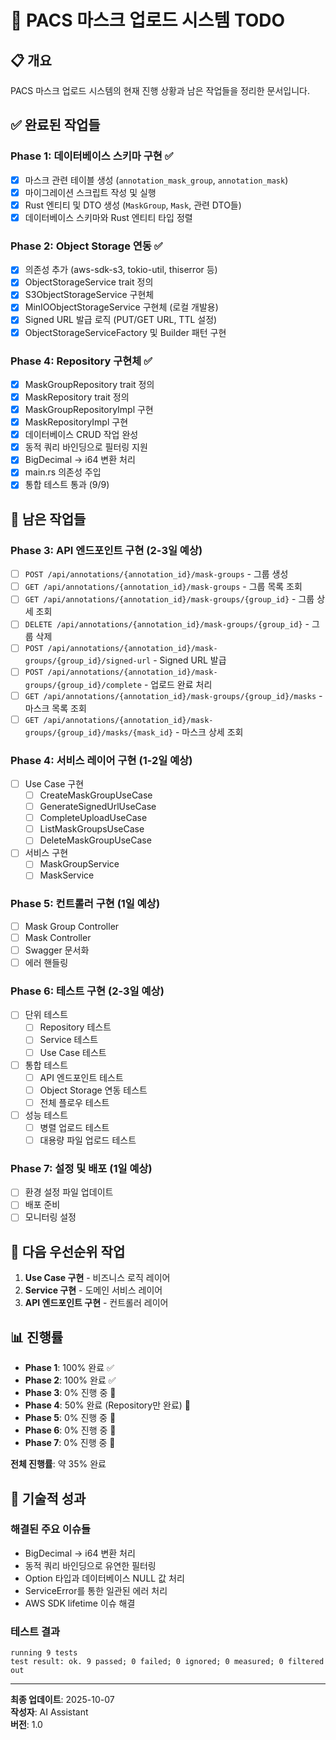 # 🚀 PACS 마스크 업로드 시스템 TODO

## 📋 개요
PACS 마스크 업로드 시스템의 현재 진행 상황과 남은 작업들을 정리한 문서입니다.

## ✅ 완료된 작업들

### Phase 1: 데이터베이스 스키마 구현 ✅
- [x] 마스크 관련 테이블 생성 (`annotation_mask_group`, `annotation_mask`)
- [x] 마이그레이션 스크립트 작성 및 실행
- [x] Rust 엔티티 및 DTO 생성 (`MaskGroup`, `Mask`, 관련 DTO들)
- [x] 데이터베이스 스키마와 Rust 엔티티 타입 정렬

### Phase 2: Object Storage 연동 ✅
- [x] 의존성 추가 (aws-sdk-s3, tokio-util, thiserror 등)
- [x] ObjectStorageService trait 정의
- [x] S3ObjectStorageService 구현체
- [x] MinIOObjectStorageService 구현체 (로컬 개발용)
- [x] Signed URL 발급 로직 (PUT/GET URL, TTL 설정)
- [x] ObjectStorageServiceFactory 및 Builder 패턴 구현

### Phase 4: Repository 구현체 ✅
- [x] MaskGroupRepository trait 정의
- [x] MaskRepository trait 정의
- [x] MaskGroupRepositoryImpl 구현
- [x] MaskRepositoryImpl 구현
- [x] 데이터베이스 CRUD 작업 완성
- [x] 동적 쿼리 바인딩으로 필터링 지원
- [x] BigDecimal → i64 변환 처리
- [x] main.rs 의존성 주입
- [x] 통합 테스트 통과 (9/9)

## 🚧 남은 작업들

### Phase 3: API 엔드포인트 구현 (2-3일 예상)
- [ ] `POST /api/annotations/{annotation_id}/mask-groups` - 그룹 생성
- [ ] `GET /api/annotations/{annotation_id}/mask-groups` - 그룹 목록 조회
- [ ] `GET /api/annotations/{annotation_id}/mask-groups/{group_id}` - 그룹 상세 조회
- [ ] `DELETE /api/annotations/{annotation_id}/mask-groups/{group_id}` - 그룹 삭제
- [ ] `POST /api/annotations/{annotation_id}/mask-groups/{group_id}/signed-url` - Signed URL 발급
- [ ] `POST /api/annotations/{annotation_id}/mask-groups/{group_id}/complete` - 업로드 완료 처리
- [ ] `GET /api/annotations/{annotation_id}/mask-groups/{group_id}/masks` - 마스크 목록 조회
- [ ] `GET /api/annotations/{annotation_id}/mask-groups/{group_id}/masks/{mask_id}` - 마스크 상세 조회

### Phase 4: 서비스 레이어 구현 (1-2일 예상)
- [ ] Use Case 구현
  - [ ] CreateMaskGroupUseCase
  - [ ] GenerateSignedUrlUseCase
  - [ ] CompleteUploadUseCase
  - [ ] ListMaskGroupsUseCase
  - [ ] DeleteMaskGroupUseCase
- [ ] 서비스 구현
  - [ ] MaskGroupService
  - [ ] MaskService

### Phase 5: 컨트롤러 구현 (1일 예상)
- [ ] Mask Group Controller
- [ ] Mask Controller
- [ ] Swagger 문서화
- [ ] 에러 핸들링

### Phase 6: 테스트 구현 (2-3일 예상)
- [ ] 단위 테스트
  - [ ] Repository 테스트
  - [ ] Service 테스트
  - [ ] Use Case 테스트
- [ ] 통합 테스트
  - [ ] API 엔드포인트 테스트
  - [ ] Object Storage 연동 테스트
  - [ ] 전체 플로우 테스트
- [ ] 성능 테스트
  - [ ] 병렬 업로드 테스트
  - [ ] 대용량 파일 업로드 테스트

### Phase 7: 설정 및 배포 (1일 예상)
- [ ] 환경 설정 파일 업데이트
- [ ] 배포 준비
- [ ] 모니터링 설정

## 🎯 다음 우선순위 작업

1. **Use Case 구현** - 비즈니스 로직 레이어
2. **Service 구현** - 도메인 서비스 레이어
3. **API 엔드포인트 구현** - 컨트롤러 레이어

## 📊 진행률

- **Phase 1**: 100% 완료 ✅
- **Phase 2**: 100% 완료 ✅
- **Phase 3**: 0% 진행 중 🚧
- **Phase 4**: 50% 완료 (Repository만 완료) 🚧
- **Phase 5**: 0% 진행 중 🚧
- **Phase 6**: 0% 진행 중 🚧
- **Phase 7**: 0% 진행 중 🚧

**전체 진행률**: 약 35% 완료

## 🔧 기술적 성과

### 해결된 주요 이슈들
- BigDecimal → i64 변환 처리
- 동적 쿼리 바인딩으로 유연한 필터링
- Option<T> 타입과 데이터베이스 NULL 값 처리
- ServiceError를 통한 일관된 에러 처리
- AWS SDK lifetime 이슈 해결

### 테스트 결과
```
running 9 tests
test result: ok. 9 passed; 0 failed; 0 ignored; 0 measured; 0 filtered out
```

---
**최종 업데이트**: 2025-10-07  
**작성자**: AI Assistant  
**버전**: 1.0
